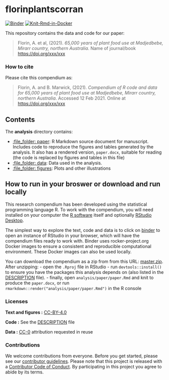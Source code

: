 
<!-- README.md is generated from README.Rmd. Please edit that file -->

# florinplantscorran

<!-- badges: start -->
[![Binder](https://mybinder.org/badge_logo.svg)](https://mybinder.org/v2/gh///master?urlpath=rstudio)
[![Knit-Rmd-in-Docker](https://github.com/benmarwick/florinplantscorran/workflows/knit-Rmd-in-docker/badge.svg)](https://github.com/benmarwick/florinplantscorran/actions)
<!-- badges: end -->

This repository contains the data and code for our paper:

> Florin, A. et al, (2021). *65,000 years of plant food use at
> Madjedbebe, Mirarr country, northern Australia*. Name of journal/book
> <https://doi.org/xxx/xxx>

### How to cite

Please cite this compendium as:

> Florin, A. and B. Marwick, (2021). *Compendium of R code and data for
> 65,000 years of plant food use at Madjedbebe, Mirarr country, northern
> Australia*. Accessed 12 Feb 2021. Online at <https://doi.org/xxx/xxx>

## Contents

The **analysis** directory contains:

-   [:file\_folder: paper](/analysis/paper): R Markdown source document
    for manuscript. Includes code to reproduce the figures and tables
    generated by the analysis. It also has a rendered version,
    `paper.docx`, suitable for reading (the code is replaced by figures
    and tables in this file)
-   [:file\_folder: data](/analysis/data): Data used in the analysis.
-   [:file\_folder: figures](/analysis/figures): Plots and other
    illustrations

## How to run in your broswer or download and run locally

This research compendium has been developed using the statistical
programming language R. To work with the compendium, you will need
installed on your computer the [R
software](https://cloud.r-project.org/) itself and optionally [RStudio
Desktop](https://rstudio.com/products/rstudio/download/).

The simplest way to explore the text, code and data is to click on
[binder](https://mybinder.org/v2/gh///master?urlpath=rstudio) to open an
instance of RStudio in your browser, which will have the compendium
files ready to work with. Binder uses rocker-project.org Docker images
to ensure a consistent and reproducible computational environment. These
Docker images can also be used locally.

You can download the compendium as a zip from from this URL:
[master.zip](/archive/master.zip). After unzipping: - open the `.Rproj`
file in RStudio - run `devtools::install()` to ensure you have the
packages this analysis depends on (also listed in the
[DESCRIPTION](/DESCRIPTION) file). - finally, open
`analysis/paper/paper.Rmd` and knit to produce the `paper.docx`, or run
`rmarkdown::render("analysis/paper/paper.Rmd")` in the R console

### Licenses

**Text and figures :**
[CC-BY-4.0](http://creativecommons.org/licenses/by/4.0/)

**Code :** See the [DESCRIPTION](DESCRIPTION) file

**Data :** [CC-0](http://creativecommons.org/publicdomain/zero/1.0/)
attribution requested in reuse

### Contributions

We welcome contributions from everyone. Before you get started, please
see our [contributor guidelines](CONTRIBUTING.md). Please note that this
project is released with a [Contributor Code of Conduct](CONDUCT.md). By
participating in this project you agree to abide by its terms.
